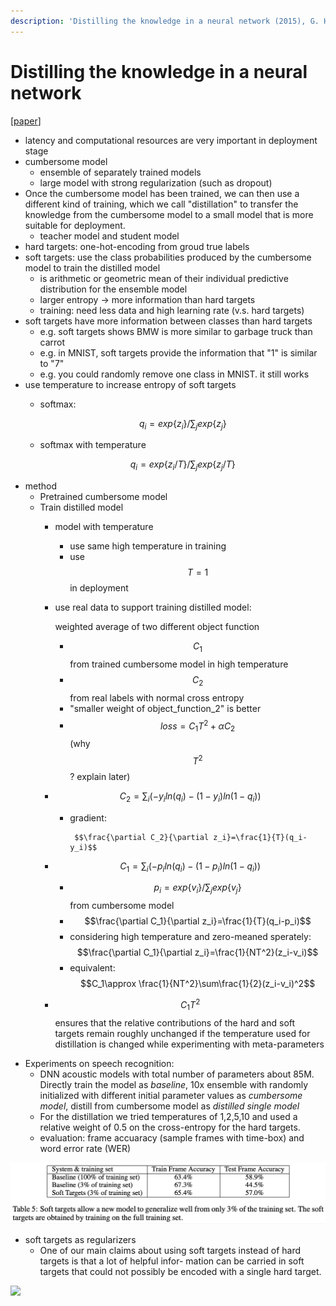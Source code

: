 ```yaml
---
description: 'Distilling the knowledge in a neural network (2015), G. Hinton et al.'
---
```


# Distilling the knowledge in a neural network

\[[paper](http://arxiv.org/pdf/1503.02531)\] 

* latency and computational resources are very important in deployment stage
* cumbersome model
  * ensemble of separately trained models
  * large model with strong regularization \(such as dropout\)
* Once the cumbersome model has been trained, we can then use a different kind of training, which we call "distillation" to transfer the knowledge from the cumbersome model to a small model that is more suitable for deployment.
  * teacher model and student model
* hard targets: one-hot-encoding from groud true labels
* soft targets: use the class probabilities produced by the cumbersome model to train the distilled model
  * is arithmetic or geometric mean of their individual predictive distribution for the ensemble model
  * larger entropy -&gt; more information than hard targets
  * training: need less data and high learning rate \(v.s. hard targets\)
* soft targets have more information between classes than hard targets
  * e.g. soft targets shows BMW is more similar to garbage truck than carrot
  * e.g. in MNIST, soft targets provide the information that "1" is similar to "7"
  * e.g. you could randomly remove one class in MNIST. it still works
* use temperature to increase entropy of soft targets
  * softmax:

    $$
    q_i=exp\{z_i\}/\sum_j exp\{z_j\}
    $$

  * softmax with temperature

    $$
    q_i=exp\{z_i/T\}/\sum_j exp\{z_j/T\}
    $$
* method
  * Pretrained cumbersome model
  * Train distilled model
    * model with temperature
      * use same high temperature in training
      * use $$T=1$$ in deployment
    * use real data to support training distilled model: 

      weighted average of two different object function

      * $$C_1$$ from trained cumbersome model in high temperature
      * $$C_2$$ from real labels with normal cross entropy
      * "smaller weight of object\_function\_2" is better
      * $$loss=C_1T^2+\alpha C_2$$  \(why $$T^2$$ ? explain later\)

    * $$C_2=\sum_i (-y_iln(q_i)-(1-y_i)ln(1-q_i))$$ 

      * gradient: 

             $$\frac{\partial C_2}{\partial z_i}=\frac{1}{T}(q_i-y_i)$$ 

    * $$C_1=\sum_i (-p_iln(q_i)-(1-p_i)ln(1-q_i))$$ 
      * $$p_i=exp\{v_i\}/\sum_j exp\{v_j\}$$ from cumbersome model
      * $$\frac{\partial C_1}{\partial z_i}=\frac{1}{T}(q_i-p_i)$$ 
      * considering high temperature and zero-meaned sperately: $$\frac{\partial C_1}{\partial z_i}=\frac{1}{NT^2}(z_i-v_i)$$ 
      * equivalent: $$C_1\approx \frac{1}{NT^2}\sum\frac{1}{2}(z_i-v_i)^2$$ 
    * $$C_1T^2$$ ensures that the relative contributions of the hard and soft targets remain roughly unchanged if the temperature used for distillation is changed while experimenting with meta-parameters
* Experiments on speech recognition: 
  * DNN acoustic models with total number of parameters about 85M. Directly train the model as _baseline_, 10x ensemble with randomly initialized with different initial parameter values as _cumbersome model_, distill from cumbersome model as _distilled single model_
  * For the distillation we tried temperatures of 1,2,5,10 and used a relative weight of 0.5 on the cross-entropy for the hard targets.
  * evaluation: frame accuaracy \(sample frames with time-box\) and word error rate \(WER\)

![](../.gitbook/assets/screenshot%20%281%29.png)

* soft targets as regularizers
  * One of our main claims about using soft targets instead of hard targets is that a lot of helpful infor- mation can be carried in soft targets that could not possibly be encoded with a single hard target.

![](../.gitbook/assets/screenshot%20%285%29.png)

